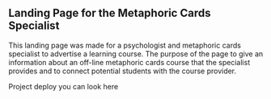 ## Landing Page for the Metaphoric Cards Specialist

This landing page was made for a psychologist and metaphoric cards specialist to advertise a learning course. The purpose of the page to give an information about an off-line metaphoric cards course that the specialist provides and to connect potential students with the course provider.

Project deploy you can look here
